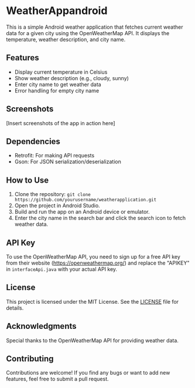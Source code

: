# WeatherAppandroid


This is a simple Android weather application that fetches current weather data for a given city using the OpenWeatherMap API. It displays the temperature, weather description, and city name.

## Features

- Display current temperature in Celsius
- Show weather description (e.g., cloudy, sunny)
- Enter city name to get weather data
- Error handling for empty city name

## Screenshots

[Insert screenshots of the app in action here]

## Dependencies

- Retrofit: For making API requests
- Gson: For JSON serialization/deserialization

## How to Use

1. Clone the repository: `git clone https://github.com/yourusername/weatherapplication.git`
2. Open the project in Android Studio.
3. Build and run the app on an Android device or emulator.
4. Enter the city name in the search bar and click the search icon to fetch weather data.

## API Key

To use the OpenWeatherMap API, you need to sign up for a free API key from their website (https://openweathermap.org/) and replace the "APIKEY" in `interfaceApi.java` with your actual API key.

## License

This project is licensed under the MIT License. See the [LICENSE](LICENSE) file for details.

## Acknowledgments

Special thanks to the OpenWeatherMap API for providing weather data.

## Contributing

Contributions are welcome! If you find any bugs or want to add new features, feel free to submit a pull request.

